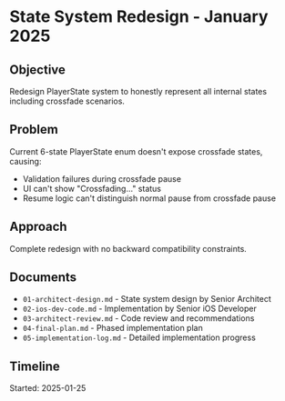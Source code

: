 # State System Redesign - January 2025

## Objective
Redesign PlayerState system to honestly represent all internal states including crossfade scenarios.

## Problem
Current 6-state PlayerState enum doesn't expose crossfade states, causing:
- Validation failures during crossfade pause
- UI can't show "Crossfading..." status
- Resume logic can't distinguish normal pause from crossfade pause

## Approach
Complete redesign with no backward compatibility constraints.

## Documents
- `01-architect-design.md` - State system design by Senior Architect
- `02-ios-dev-code.md` - Implementation by Senior iOS Developer
- `03-architect-review.md` - Code review and recommendations
- `04-final-plan.md` - Phased implementation plan
- `05-implementation-log.md` - Detailed implementation progress

## Timeline
Started: 2025-01-25
